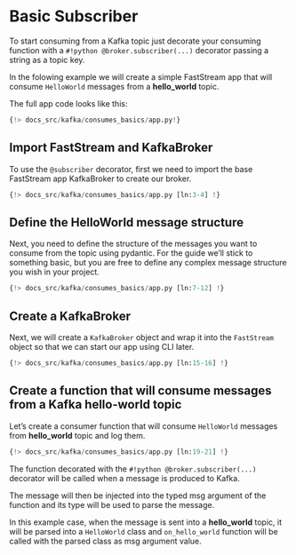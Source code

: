 # Basic Subscriber

To start consuming from a Kafka topic just decorate your consuming function with a `#!python @broker.subscriber(...)` decorator passing a string as a topic key.

In the folowing example we will create a simple FastStream app that will consume `HelloWorld` messages from a **hello_world** topic.

The full app code looks like this:

```python linenums="1"
{!> docs_src/kafka/consumes_basics/app.py!}
```

## Import FastStream and KafkaBroker

To use the `@subscriber` decorator, first we need to import the base FastStream app KafkaBroker to create our broker.

```python linenums="1"
{!> docs_src/kafka/consumes_basics/app.py [ln:3-4] !}
```

## Define the HelloWorld message structure

Next, you need to define the structure of the messages you want to consume from the topic using pydantic. For the guide we’ll stick to something basic, but you are free to define any complex message structure you wish in your project.

```python linenums="1"
{!> docs_src/kafka/consumes_basics/app.py [ln:7-12] !}
```

## Create a KafkaBroker

Next, we will create a `KafkaBroker` object and wrap it into the `FastStream` object so that we can start our app using CLI later.

```python linenums="1"
{!> docs_src/kafka/consumes_basics/app.py [ln:15-16] !}
```

## Create a function that will consume messages from a Kafka hello-world topic

Let’s create a consumer function that will consume `HelloWorld` messages from **hello_world** topic and log them.

```python linenums="1"
{!> docs_src/kafka/consumes_basics/app.py [ln:19-21] !}
```

The function decorated with the `#!python @broker.subscriber(...)` decorator will be called when a message is produced to Kafka.

The message will then be injected into the typed msg argument of the function and its type will be used to parse the message.

In this example case, when the message is sent into a **hello_world** topic, it will be parsed into a `HelloWorld` class and `on_hello_world` function will be called with the parsed class as msg argument value.
